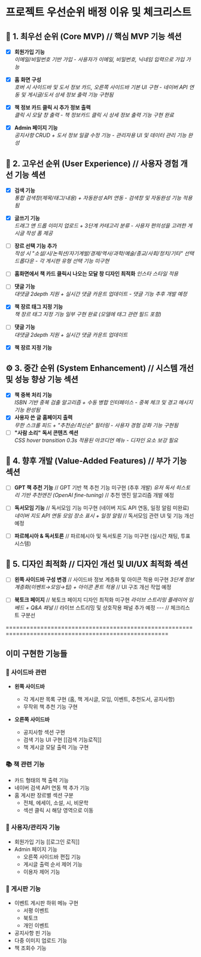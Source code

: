 # 프로젝트 우선순위 배정 이유 및 체크리스트

## 📌 **1. 최우선 순위 (Core MVP)**                                     // 핵심 MVP 기능 섹션                                    
- [x] **회원가입 기능**                                               
  _이메일/비밀번호 기반 가입 - 사용자가 이메일, 비밀번호, 닉네임 입력으로 가입 가능_
- [x] **홈 화면 구성**                                                
  _호버 시 사이드바 및 도서 정보 카드, 오른쪽 사이드바 기본 UI 구현 - 네이버 API 연동 및 게시글/도서 상세 정보 출력 기능 구현됨_
- [x] **책 정보 카드 클릭 시 추가 정보 출력**                        
  _클릭 시 모달 창 출력 - 책 정보카드 클릭 시 상세 정보 출력 기능 구현 완료_
- [x] **Admin 페이지 기능**                                           
  _공지사항 CRUD + 도서 정보 일괄 수정 기능 - 관리자용 UI 및 데이터 관리 기능 완성_


## 🚀 **2. 고우선 순위 (User Experience)**                            // 사용자 경험 개선 기능 섹션
- [x] **검색 기능**                                                   
  _통합 검색창(제목/태그/내용) + 자동완성 API 연동 - 검색창 및 자동완성 기능 적용됨_
- [x] **글쓰기 기능**                                                 
  _드래그 앤 드롭 이미지 업로드 + 3단계 카테고리 분류 - 사용자 편의성을 고려한 게시글 작성 폼 제공_
- [ ] **장르 선택 기능 추가**                                        
  _작성 시 "소설/시/논픽션/자기계발/경제/역사/과학/예술/종교/사회/정치/기타" 선택 드롭다운 - 각 게시판 유형 선택 기능 미구현_
- [ ] **홈화면에서 책 카드 클릭시 나오는 모달 창 디자인 최적화**
  _인스타 스타일 적용_
- [ ] **댓글 기능**                                                   
  _대댓글 2depth 지원 + 실시간 댓글 카운트 업데이트 - 댓글 기능 추후 개발 예정_
- [x] **책 장르 태그 지정 기능**                                        
  _책 장르 태그 지정 기능 일부 구현 완료 (모델에 태그 관련 필드 포함)_
- [ ] **댓글 기능**                                                   
  _대댓글 2depth 지원 + 실시간 댓글 카운트 업데이트_                      
- [x] **책 장르 지정 기능**                               






## ⚙️ **3. 중간 순위 (System Enhancement)**                           // 시스템 개선 및 성능 향상 기능 섹션
- [x] **책 중복 처리 기능**                                             
  _ISBN 기반 중복 검출 알고리즘 + 수동 병합 인터페이스 - 중복 체크 및 경고 메시지 기능 완성됨_
- [x] **사용자 쓴 글 홈페이지 출력**                                    
  _무한 스크롤 피드 + "추천순/최신순" 필터링 - 사용자 경험 강화 기능 구현됨_
- [ ] **"사람 소리" 독서 콘텐츠 섹션**                                  
  _CSS hover transition 0.3s 적용된 아코디언 메뉴 - 디자인 요소 보강 필요_

## 🌟 **4. 향후 개발 (Value-Added Features)**                           // 부가 기능 섹션
- [ ] **GPT 책 추천 기능**                                              // GPT 기반 책 추천 기능 미구현 (추후 개발)
  _유저 독서 히스토리 기반 추천엔진 (OpenAI fine-tuning)_                // 추천 엔진 알고리즘 개발 예정
- [ ] **독서모임 기능**                                                 // 독서모임 기능 미구현 (네이버 지도 API 연동, 일정 알림 미완료)
  _네이버 지도 API 연동 모임 장소 표시 + 일정 알림_                      // 독서모임 관련 UI 및 기능 개선 예정
- [ ] **파르헤시아 & 독서토론**                                           // 파르헤시아 및 독서토론 기능 미구현 (실시간 채팅, 투표 시스템)





## 🎨 **5. 디자인 최적화**                                             // 디자인 개선 및 UI/UX 최적화 섹션
- [ ] **왼쪽 사이드바 구성 변경**                                       // 사이드바 정보 계층화 및 아이콘 적용 미구현
  _3단계 정보 계층화(이벤트→모임→팁) + 아이콘 폰트 적용_                   // UI 구조 개선 작업 예정
- [ ] **북토크 페이지**                                                // 북토크 페이지 디자인 최적화 미구현
  _라이브 스트리밍 플레이어 임베드 + Q&A 패널_                           // 라이브 스트리밍 및 상호작용 패널 추가 예정
---                                                                  // 체크리스트 구분선







=====================================================================================================












## 이미 구현한 기능들

### 📱 사이드바 관련
- **왼쪽 사이드바**
  - 각 게시판 목록 구현 (홈, 책 게시글, 모임, 이벤트, 추천도서, 공지사항)
  - 무작위 책 추천 기능 구현

- **오른쪽 사이드바**
  - 공지사항 섹션 구현
  - 검색 기능 UI 구현              [[검색 기능로직]]
  - 책 게시글 모달 출력 기능 구현


### 📚 책 관련 기능
- 카드 형태의 책 출력 기능
- 네이버 검색 API 연동 책 추가 기능
- 홈 게시판 장르별 섹션 구분
  - 전체, 에세이, 소설, 시, 비문학
  - 섹션 클릭 시 해당 영역으로 이동

### 👤 사용자/관리자 기능
- 회원가입 기능   [[로그인 로직]]
- Admin 페이지 기능
  - 오른쪽 사이드바 편집 기능
  - 게시글 출력 순서 제어 기능
  - 이용자 제어 기능

### 📝 게시판 기능
- 이벤트 게시판 하위 메뉴 구현
  - 서평 이벤트
  - 북토크
  - 개인 이벤트
- 공지사항 핀 기능
- 다중 이미지 업로드 기능
- 책 조회수 기능